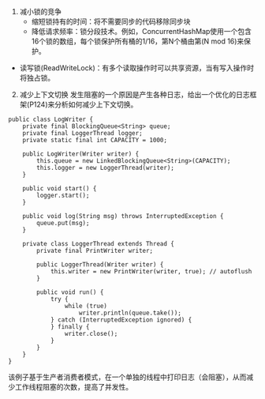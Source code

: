 1.	减小锁的竞争
	-	缩短锁持有的时间：将不需要同步的代码移除同步块
	- 	降低请求频率：锁分段技术。例如，ConcurrentHashMap使用一个包含16个锁的数组，每个锁保护所有桶的1/16，第N个桶由第(N mod 16)来保护。
   -	读写锁(ReadWriteLock)：有多个读取操作时可以共享资源，当有写入操作时将独占锁。
2.	减少上下文切换
发生阻塞的一个原因是产生各种日志，给出一个优化的日志框架(P124)来分析如何减少上下文切换。
```
public class LogWriter {
    private final BlockingQueue<String> queue;
    private final LoggerThread logger;
    private static final int CAPACITY = 1000;

    public LogWriter(Writer writer) {
        this.queue = new LinkedBlockingQueue<String>(CAPACITY);
        this.logger = new LoggerThread(writer);
    }

    public void start() {
        logger.start();
    }

    public void log(String msg) throws InterruptedException {
        queue.put(msg);
    }

    private class LoggerThread extends Thread {
        private final PrintWriter writer;

        public LoggerThread(Writer writer) {
            this.writer = new PrintWriter(writer, true); // autoflush
        }

        public void run() {
            try {
                while (true)
                    writer.println(queue.take());
            } catch (InterruptedException ignored) {
            } finally {
                writer.close();
            }
        }
    }
}
```
该例子基于生产者消费者模式，在一个单独的线程中打印日志（会阻塞），从而减少工作线程阻塞的次数，提高了并发性。